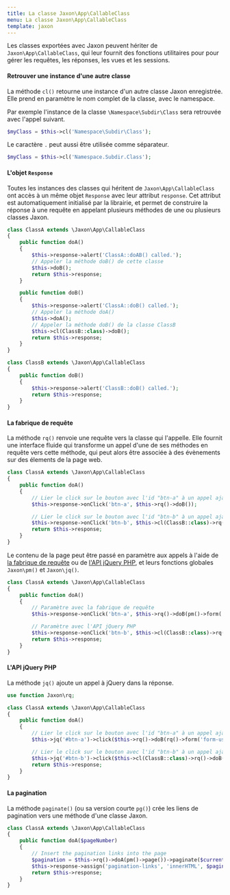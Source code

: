 ```yaml
---
title: La classe Jaxon\App\CallableClass
menu: La classe Jaxon\App\CallableClass
template: jaxon
---
```


Les classes exportées avec Jaxon peuvent hériter de `Jaxon\App\CallableClass`, qui leur fournit des fonctions utilitaires pour pour gérer les requêtes, les réponses, les vues et les sessions.

#### Retrouver une instance d'une autre classe

La méthode `cl()` retourne une instance d'un autre classe Jaxon enregistrée. Elle prend en paramètre le nom complet de la classe, avec le namespace.

Par exemple l'instance de la classe `\Namespace\Subdir\Class` sera retrouvée avec l'appel suivant.

```php
$myClass = $this->cl('Namespace\Subdir\Class');
```

Le caractère `.` peut aussi être utilisée comme séparateur.

```php
$myClass = $this->cl('Namespace.Subdir.Class');
```

#### L'objet `Response`

Toutes les instances des classes qui héritent de `Jaxon\App\CallableClass` ont accès à un même objet `Response` avec leur attribut `response`.
Cet attribut est automatiquement initialisé par la librairie, et permet de construire la réponse à une requête en appelant plusieurs méthodes de une ou plusieurs classes Jaxon.

```php
class ClassA extends \Jaxon\App\CallableClass
{
    public function doA()
    {
        $this->response->alert('ClassA::doAB() called.');
        // Appeler la méthode doB() de cette classe
        $this->doB();
        return $this->response;
    }

    public function doB()
    {
        $this->response->alert('ClassA::doB() called.');
        // Appeler la méthode doA()
        $this->doA();
        // Appeler la méthode doB() de la classe ClassB
        $this->cl(ClassB::class)->doB();
        return $this->response;
    }
}
```

```php
class ClassB extends \Jaxon\App\CallableClass
{
    public function doB()
    {
        $this->response->alert('ClassB::doB() called.');
        return $this->response;
    }
}
```

#### La fabrique de requête

La méthode `rq()` renvoie une requête vers la classe qui l'appelle.
Elle fournit une interface fluide qui transforme un appel d'une de ses méthodes en requête vers cette méthode, qui peut alors être associée à des évènements sur des élements de la page web.

```php
class ClassA extends \Jaxon\App\CallableClass
{
    public function doA()
    {
        // Lier le click sur le bouton avec l'id "btn-a" à un appel ajax à la méthode doB() de cette classe
        $this->response->onClick('btn-a', $this->rq()->doB());

        // Lier le click sur le bouton avec l'id "btn-b" à un appel ajax à la méthode doB() de la classe ClassB
        $this->response->onClick('btn-b', $this->cl(ClassB::class)->rq()->doB());
        return $this->response;
    }
}
```

Le contenu de la page peut être passé en paramètre aux appels à l'aide de [la fabrique de requête](../../requests/factory) ou de [l'API jQuery PHP](../../responses/jquery), et leurs fonctions globales `Jaxon\pm()` et `Jaxon\jq()`.

```php
class ClassA extends \Jaxon\App\CallableClass
{
    public function doA()
    {
        // Paramètre avec la fabrique de requête
        $this->response->onClick('btn-a', $this->rq()->doB(pm()->form('form-user')));

        // Paramètre avec l'API jQuery PHP
        $this->response->onClick('btn-b', $this->cl(ClassB::class)->rq()->doB(jq('#username')->val()));
        return $this->response;
    }
}
```

#### L'API jQuery PHP

La méthode `jq()` ajoute un appel à jQuery dans la réponse.

```php
use function Jaxon\rq;

class ClassA extends \Jaxon\App\CallableClass
{
    public function doA()
    {
        // Lier le click sur le bouton avec l'id "btn-a" à un appel ajax à la méthode doB() de cette classe
        $this->jq('#btn-a')->click($this->rq()->doB(rq()->form('form-user')));

        // Lier le click sur le bouton avec l'id "btn-b" à un appel ajax à la méthode doB() de la classe ClassB
        $this->jq('#btn-b')->click($this->cl(ClassB::class)->rq()->doB(jq('#username')->val()));
        return $this->response;
    }
}
```

#### La pagination

La méthode `paginate()` (ou sa version courte `pg()`) crée les liens de pagination vers une méthode d'une classe Jaxon.

```php
class ClassA extends \Jaxon\App\CallableClass
{
    public function doA($pageNumber)
    {
        // Insert the pagination links into the page
        $pagination = $this->rq()->doA(pm()->page())->paginate($currentPage, $itemsPerPage, $totalPages);
        $this->response->assign('pagination-links', 'innerHTML', $pagination);
        return $this->response;
    }
}
```
